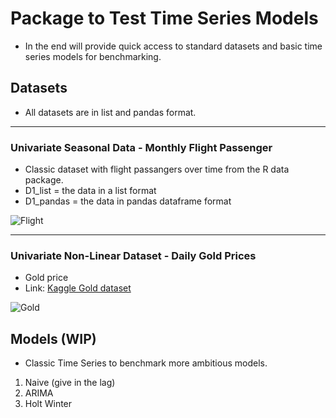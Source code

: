 # Package to Test Time Series Models

* In the end will provide quick access to standard datasets and basic time series models for benchmarking.

## Datasets
* All datasets are in list and pandas format.
______

### Univariate Seasonal Data - Monthly Flight Passenger

* Classic dataset with flight passangers over time from the R data package.
* D1_list = the data in a list format
* D1_pandas = the data in pandas dataframe format

![Flight](https://www.solver.com/sites/default/files/Timese1.jpg)


______

### Univariate Non-Linear Dataset - Daily Gold Prices

* Gold price
* Link: [Kaggle Gold dataset](https://www.kaggle.com/arashnic/learn-time-series-forecasting-from-gold-price)

![Gold](https://blog.minitab.com/hs-fs/hubfs/Imported_Blog_Media/time_series_gold_2.gif?width=435&height=294&name=time_series_gold_2.gif)

## Models (WIP)

* Classic Time Series to benchmark more ambitious models. 
1. Naive (give in the lag) 
2. ARIMA
3. Holt Winter
